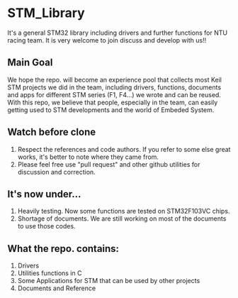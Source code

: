 # STM_Library
It's a general STM32 library including drivers and further functions for NTU racing team. It is very welcome to join discuss and develop with us!!

## Main Goal
We hope the repo. will become an experience pool that collects most Keil STM projects we did in the team, 
including drivers, functions, documents and apps for different STM series (F1, F4...) we wrote and can be reused.
With this repo, we believe that people, especially in the team, can easily getting used to STM developments and the world
of Embeded System.

## Watch before clone
1. Respect the references and code authors. If you refer to some else great works, it's better to note where they came from.
2. Please feel free use "pull request" and other github utilities for discussion and correction.

## It's now under...
1. Heavily testing. Now some functions are tested on STM32F103VC chips.
2. Shortage of documents. We are still working on most of the documents to use those codes.

## What the repo. contains:
1. Drivers
2. Utilities functions in C
3. Some Applications for STM that can be used by other projects
4. Documents and Reference